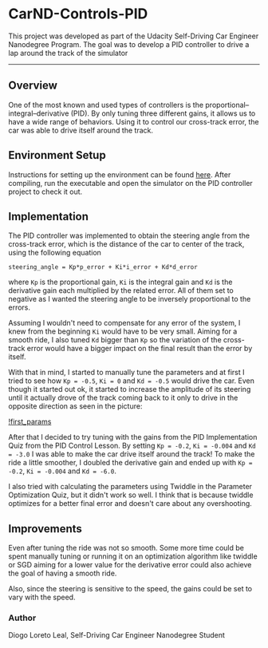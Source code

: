# CarND-Controls-PID

This project was developed as part of the Udacity Self-Driving Car Engineer Nanodegree Program. The goal was to develop a PID controller to drive a lap around the track of the simulator

---

## Overview

One of the most known and used types of controllers is the proportional–integral–derivative (PID). By only tuning three different gains, it allows us to have a wide range of behaviors. Using it to control our cross-track error, the car was able to drive itself around the track.

## Environment Setup

Instructions for setting up the environment can be found [here](setup.md). After compiling, run the executable and open the simulator on the PID controller project to check it out.

## Implementation

The PID controller was implemented to obtain the steering angle from the cross-track error, which is the distance of the car to center of the track, using the following equation
```
steering_angle = Kp*p_error + Ki*i_error + Kd*d_error
```
where `Kp` is the proportional gain, `Ki` is the integral gain and `Kd` is the derivative gain each multiplied by the related error. All of them set to negative as I wanted the steering angle to be inversely proportional to the errors.

Assuming I wouldn't need to compensate for any error of the system, I knew from the beginning `Ki` would have to be very small. Aiming for a smooth ride, I also tuned `Kd` bigger than `Kp` so the variation of the cross-track error would have a bigger impact on the final result than the error by itself.

With that in mind, I started to manually tune the parameters and at first I tried to see how `Kp = -0.5`, `Ki = 0` and `Kd = -0.5` would drive the car. Even though it started out ok, it started to increase the amplitude of its steering until it actually drove of the track coming back to it only to drive in the opposite direction as seen in the picture:

[!first_params](first_params.png)

After that I decided to try tuning with the gains from the PID Implementation Quiz from the PID Control Lesson. By setting `Kp = -0.2`, `Ki = -0.004` and `Kd = -3.0` I was able to make the car drive itself around the track! To make the ride a little smoother, I doubled the derivative gain and ended up with `Kp = -0.2`, `Ki = -0.004` and `Kd = -6.0`.

I also tried with calculating the parameters using Twiddle in the Parameter Optimization Quiz, but it didn't work so well. I think that is because twiddle optimizes for a better final error and doesn't care about any overshooting.

## Improvements

Even after tuning the ride was not so smooth. Some more time could be spent manually tuning or running it on an optimization algorithm like twiddle or SGD aiming for a lower value for the derivative error could also achieve the goal of having a smooth ride.

Also, since the steering is sensitive to the speed, the gains could be set to vary with the speed.

### Author

Diogo Loreto Leal, Self-Driving Car Engineer Nanodegree Student


